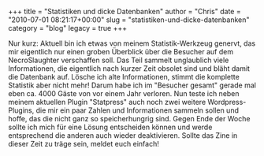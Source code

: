 +++
title = "Statistiken und dicke Datenbanken"
author = "Chris"
date = "2010-07-01 08:21:17+00:00"
slug = "statistiken-und-dicke-datenbanken"
category = "blog"
legacy = true
+++

Nur kurz: Aktuell bin ich etwas von meinem Statistik-Werkzeug genervt, das mir eigentlich nur einen groben Überblick über die Besucher auf dem NecroSlaughter verschaffen soll. Das Teil sammelt unglaublich viele Informationen, die eigentlich nach kurzer Zeit obsolet sind und bläht damit die Datenbank auf. Lösche ich alte Informationen, stimmt die komplette Statistik aber nicht mehr! Darum habe ich im "Besucher gesamt" gerade mal eben ca. 4000 Gäste von vor einem Jahr verloren.
Nun teste ich neben meinem aktuellen Plugin "Statpress" auch noch zwei weitere Wordpress-Plugins, die mir ein paar Zahlen und Informationen sammeln sollen und hoffe, das die nicht ganz so speicherhungrig sind. Gegen Ende der Woche sollte ich mich für eine Lösung entscheiden können und werde entsprechend die anderen auch wieder deaktivieren. Sollte das Zine in dieser Zeit zu träge sein, meldet euch einfach!
